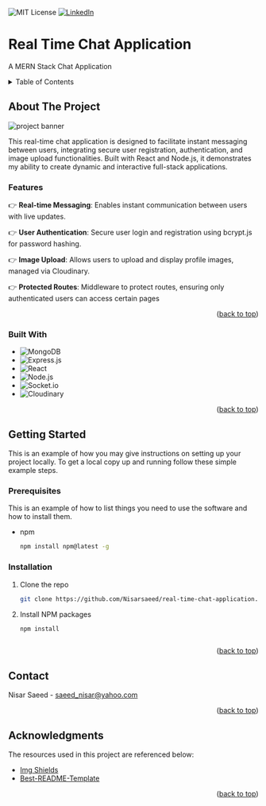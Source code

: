 <a id="readme-top"></a>

<!-- PROJECT SHIELDS -->
![MIT License][license-shield]
[![LinkedIn][linkedin-shield]][linkedin-url]

<!-- PROJECT TITLE AND DESCRIPTION -->
# Real Time Chat Application

A MERN Stack Chat Application

<!-- TABLE OF CONTENTS -->
<details>
  <summary>Table of Contents</summary>
  <ol>
    <li><a href="#about-the-project">About The Project</a></li>
    <li><a href="#built-with">Built With</a></li>
    <li><a href="#getting-started">Getting Started</a></li>
    <ul>
      <li><a href="#prerequisites">Prerequisites</a></li>
      <li><a href="#installation">Installation</a></li>
    </ul>
    <li><a href="#contact">Contact</a></li>
    <li><a href="#acknowledgments">Acknowledgments</a></li>
  </ol>
</details>

<!-- ABOUT THE PROJECT -->
## About The Project

<img src="/public/screenshot.png" alt="project banner">

This real-time chat application is designed to facilitate instant messaging between users, integrating secure user registration, authentication, and image upload functionalities. Built with React and Node.js, it demonstrates my ability to create dynamic and interactive full-stack applications.

### Features

👉 **Real-time Messaging**: Enables instant communication between users with live updates.

👉 **User Authentication**: Secure user login and registration using bcrypt.js for password hashing.

👉 **Image Upload**: Allows users to upload and display profile images, managed via Cloudinary.

👉 **Protected Routes**: Middleware to protect routes, ensuring only authenticated users can access certain pages

<p align="right">(<a href="#readme-top">back to top</a>)</p>

<!-- BUILT WITH -->
### Built With

* ![MongoDB][Mongodb-sheild]
* ![Express.js][Express-sheild]
* ![React][React-sheild]
* ![Node.js][Node-sheild]
* ![Socket.io][socket-sheild]
* ![Cloudinary][cloudinary-sheild]
<p align="right">(<a href="#readme-top">back to top</a>)</p>

<!-- GETTING STARTED -->
## Getting Started

This is an example of how you may give instructions on setting up your project locally.
To get a local copy up and running follow these simple example steps.

### Prerequisites

This is an example of how to list things you need to use the software and how to install them.
* npm
  ```sh
  npm install npm@latest -g
  ```

### Installation


1. Clone the repo
   ```sh
   git clone https://github.com/Nisarsaeed/real-time-chat-application.git
   ```
2. Install NPM packages
   ```sh
   npm install
   ```
   ```

<p align="right">(<a href="#readme-top">back to top</a>)</p>

<!-- CONTACT -->
## Contact

Nisar Saeed - saeed_nisar@yahoo.com


<p align="right">(<a href="#readme-top">back to top</a>)</p>

<!-- ACKNOWLEDGMENTS -->
## Acknowledgments

The resources used in this project are referenced below:

* [Img Shields](https://shields.io)
* [Best-README-Template](https://github.com/othneildrew/Best-README-Template/tree/master)

<p align="right">(<a href="#readme-top">back to top</a>)</p>



<!-- MARKDOWN LINKS & IMAGES -->
<!-- https://www.markdownguide.org/basic-syntax/#reference-style-links -->
[license-shield]: https://img.shields.io/github/license/othneildrew/Best-README-Template.svg?style=for-the-badge
[linkedin-shield]: https://img.shields.io/badge/-LinkedIn-black.svg?style=for-the-badge&logo=linkedin&colorB=555
[linkedin-url]: https://linkedin.com/in/nisar-saeed
[React-sheild]: https://img.shields.io/badge/React-20232A?style=for-the-badge&logo=react&logoColor=61DAFB
[Express-sheild]: https://img.shields.io/badge/-Express.js-35495E?style=for-the-badge&logo=express&logoColor=yellow
[Node-sheild]:https://img.shields.io/badge/-Node.js-black?style=for-the-badge&logo=node.js&logoColor=339933
[cloudinary-sheild]:https://img.shields.io/badge/-Cloudinary-blue?style=for-the-badge&logo=cloudinary&logoColor=white
[Mongodb-sheild]: https://img.shields.io/badge/-MongoDB-35495E?style=for-the-badge&logo=mongodb&logoColor=47A248
[Socket-sheild]:https://img.shields.io/badge/-Socket.io-4A4A55?style=for-the-badge&logo=socketdotio&logoColor=010101
